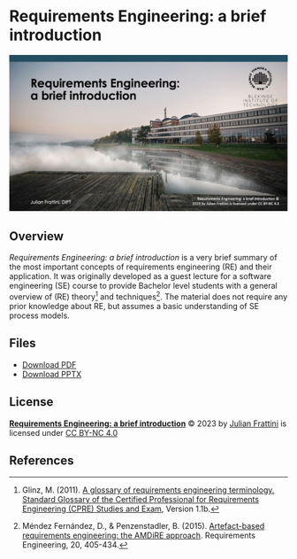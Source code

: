 # Requirements Engineering: a brief introduction

[![Download slides as PDF](preview.jpg)](./Fundamentals%20of%20Requirements%20Engineering.pdf)

## Overview

*Requirements Engineering: a brief introduction* is a very brief summary of the most important concepts of requirements engineering (RE) and their application. It was originally developed as a guest lecture for a software engineering (SE) course to provide Bachelor level students with a general overview of (RE) theory[^1] and techniques[^2]. The material does not require any prior knowledge about RE, but assumes a basic understanding of SE process models.

## Files

* [Download PDF](./Fundamentals%20of%20Requirements%20Engineering.pdf)
* [Download PPTX](./Fundamentals%20of%20Requirements%20Engineering.pptx)

## License

**[Requirements Engineering: a brief introduction](https://github.com/bth-dipt-teaching/req-eng-fundamentals)**
© 2023 by [Julian Frattini](https://www.bth.se/eng/staff/julian-frattini-juf/)
is licensed under [CC BY-NC 4.0](http://creativecommons.org/licenses/by-nc/4.0) 

## References

[^1]: Glinz, M. (2011). [A glossary of requirements engineering terminology. Standard Glossary of the Certified Professional for Requirements Engineering (CPRE) Studies and Exam](https://files.ifi.uzh.ch/rerg/amadeus/publications/various/RE-Glossary_version_1.1b.pdf), Version 1.1b.

[^2]: Méndez Fernández, D., & Penzenstadler, B. (2015). [Artefact-based requirements engineering: the AMDiRE approach](https://link.springer.com/article/10.1007/s00766-014-0206-y). Requirements Engineering, 20, 405-434.

